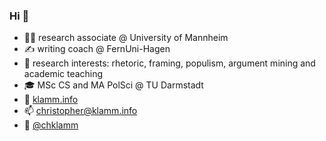 ### Hi 👋

- 👨‍🔬 research associate @ University of Mannheim
- ✍️ writing coach @ FernUni-Hagen
- 🤗 research interests: rhetoric, framing, populism, argument mining and academic teaching
- 🎓 MSc CS and MA PolSci @ TU Darmstadt
- 👀 [klamm.info](https://chkla.github.io/gitPage/)
- 📫 christopher@klamm.info
- 🐤 [@chklamm](https://twitter.com/chklamm)
